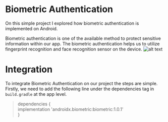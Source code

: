 # Biometric Authentication

On this simple project I explored how biometric authentication is implemented on Android. 

Biometric authentication is one of the available method to protect sensitive information within our app. The biometric authentication helps us to utilize fingerprint recognition and face recognition sensor on the device.
![alt text](https://ibb.co/d43L7Wr)
# Integration

To integrate Biometric Authentication on our project the steps are simple. Firstly, we need to add the following line under the dependencies tag in `build.gradle` at the app level. 

> dependencies {  
implementation 'androidx.biometric:biometric:1.0.1'  
}
